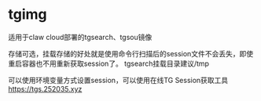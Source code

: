 # tgimg
适用于claw cloud部署的tgsearch、tgsou镜像

存储可选，挂载存储的好处就是使用命令行扫描后的session文件不会丢失，即使重启容器也不用重新获取session了。
tgsearch挂载目录建议/tmp

可以使用环境变量方式设置session，可以使用在线TG Session获取工具 https://tgs.252035.xyz
